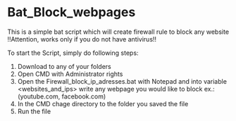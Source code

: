 # Bat_Block_webpages
This is a simple bat script which will create firewall rule to block any website 
!!Attention, works only if you do not have antivirus!!


To start the Script, simply do following steps:
1) Download to any of your folders
2) Open CMD with Administrator rights
3) Open the Firewall_block_ip_adresses.bat with Notepad and into variable <websites_and_ips> write any webpage you would like to block ex.: (youtube.com, facebook.com)
4) In the CMD chage directory to the folder you saved the file
5) Run the file
